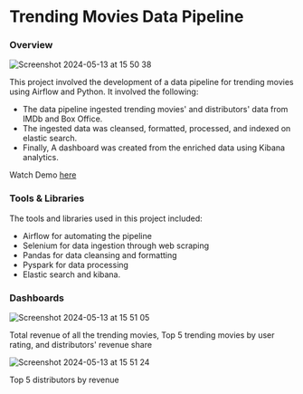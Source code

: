 # Trending Movies Data Pipeline

### Overview

![Screenshot 2024-05-13 at 15 50 38](https://github.com/tobiasodion/DataPipeline_TrendingMovies/assets/32149693/f1c782f6-1185-4a37-8a12-fb60967add51)

This project involved the development of a data pipeline for trending movies using Airflow and Python. It involved the following:

- The data pipeline ingested trending movies' and distributors' data from IMDb and Box Office.
- The ingested data was cleansed, formatted, processed, and indexed on elastic search. 
- Finally, A dashboard was created from the enriched data using Kibana analytics.

Watch Demo [here](https://drive.google.com/file/d/1LgrX-VnH5w4uabVP6PhhFpUpzUs8k93l/view?usp=sharing)

### Tools & Libraries

The tools and libraries used in this project included:
- Airflow for automating the pipeline
- Selenium for data ingestion through web scraping
- Pandas for data cleansing and formatting
- Pyspark for data processing
- Elastic search and kibana.

### Dashboards
![Screenshot 2024-05-13 at 15 51 05](https://github.com/tobiasodion/DataPipeline_TrendingMovies/assets/32149693/dcfb31b4-a966-4c6c-b073-fe982ece22df)

Total revenue of all the trending movies, Top 5 trending movies by user rating, and distributors' revenue share

![Screenshot 2024-05-13 at 15 51 24](https://github.com/tobiasodion/DataPipeline_TrendingMovies/assets/32149693/e5264e6f-52e4-4ce6-9d11-38a6b29b826b)

Top 5 distributors by revenue
